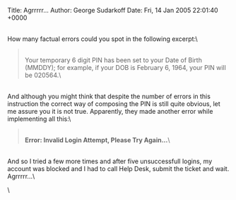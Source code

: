 Title: Agrrrrr...
Author: George Sudarkoff
Date: Fri, 14 Jan 2005 22:01:40 +0000

\
How many factual errors could you spot in the following excerpt:\

> \
> Your temporary 6 digit PIN has been set to your Date of Birth (MMDDY);
> for example, if your DOB is February 6, 1964, your PIN will be
> 020564.\

\
And although you might think that despite the number of errors in this
instruction the correct way of composing the PIN is still quite obvious,
let me assure you it is not true. Apparently, they made another error
while implementing all this:\

> \
> **Error: Invalid Login Attempt, Please Try Again...**\

\
And so I tried a few more times and after five unsuccessfull logins, my
account was blocked and I had to call Help Desk, submit the ticket and
wait. Agrrrrr...\

\

